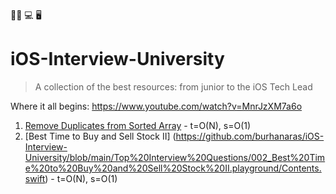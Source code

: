 
📱📲 💻 🖥

# iOS-Interview-University  
> A collection of the best resources: from junior to the iOS Tech Lead

Where it all begins: https://www.youtube.com/watch?v=MnrJzXM7a6o

1. [Remove Duplicates from Sorted Array](https://github.com/burhanaras/iOS-Interview-University/blob/main/Top%20Interview%20Questions/001_Remove%20Duplicates%20from%20Sorted%20Array.playground/Contents.swift) - t=O(N), s=O(1)
2. [Best Time to Buy and Sell Stock II] (https://github.com/burhanaras/iOS-Interview-University/blob/main/Top%20Interview%20Questions/002_Best%20Time%20to%20Buy%20and%20Sell%20Stock%20II.playground/Contents.swift) - t=O(N), s=O(1)
